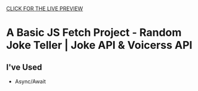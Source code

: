 [CLICK FOR THE LIVE PREVIEW](https://cetinsangu.github.io/randomjoke/)

# A Basic JS Fetch Project - Random Joke Teller | Joke API & Voicerss API

## I've Used

- Async/Await
